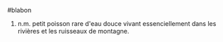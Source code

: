 #blabon

1. n.m. petit poisson rare d'eau douce vivant essenciellement dans les rivières et les ruisseaux de montagne. 